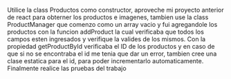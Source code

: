 Utilice la class Productos como constructor, aproveche mi proyecto anterior de react para obterner los productos e imagenes, tambien use la class ProductManager que comenzo como un array vacio y fui agregandole los productos con la funcion addProduct la cual verificaba que todos los campos esten ingresados y verifique la valides de los mismos. Con la propiedad getProductById verificaba el ID de los productos y en caso de que si no se encontraba el id me tenia que dar un error, tambien cree una clase estatica para el id, para poder incrementarlo automaticamente. Finalmente realice las pruebas del trabajo
